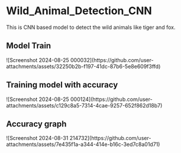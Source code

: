 # Wild_Animal_Detection_CNN
This is CNN based model to detect the wild animals like tiger and fox. 

<h2>Model Train</h2>
![Screenshot 2024-08-25 000032](https://github.com/user-attachments/assets/32250b2b-f197-41dc-87b6-5e8e609f3ffd)


<h2>Training model with accuracy</h2>
![Screenshot 2024-08-25 000124](https://github.com/user-attachments/assets/c129c8a5-7314-4cae-9257-652f862d18b7)


<h2>Accuracy graph</h2>
![Screenshot 2024-08-31 214732](https://github.com/user-attachments/assets/7e435f1a-a344-414e-b16c-3ed7c8a01d71)


